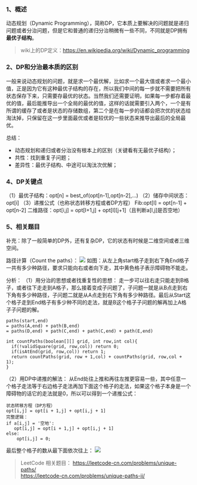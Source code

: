 ### 1、概述
动态规划（Dynamic Programming），简称DP，它本质上要解决的问题就是递归问题或者分治问题，但是它和普通的递归分治稍微有一些不同，不同就是DP拥有**最优子结构**。
> wiki上的DP定义：https://en.wikipedia.org/wiki/Dynamic_programming

### 2、DP和分治最本质的区别
一般来说动态规划的问题，就是求一个最优解，比如求一个最大值或者求一个最小值，正是因为它有这种最优子结构的存在，所以我们中间的每一步就不需要把所有状态保存下来，只需要存最优的状态。当然我们还需要证明，如果每一步都存着最优的值，最后能推导出一个全局的最优的值，这样的话就需要引入两个，一个是有所谓的缓存了或者是状态的存储数组，第二个是在每一步的话都会把次优的状态给淘汰掉，只保留在这一步里面最优或者是较优的一些状态来推导出最后的全局最优。

总结：
- 动态规划和递归或者分治没有根本上的区别（关键看有无最优子结构）；
- 共性：找到重复子问题；
- 差异性：最优子结构、中途可以淘汰次优解；

### 4、DP关键点
（1）最优子结构：opt[n] = best_of(opt[n-1],opt[n-2],...)
（2）储存中间状态：opt[i]
（3）递推公式（也称状态转移方程或者DP方程）
Fib:opt[I] = opt[n-1] + opt[n-2]
二维路径：opt[i,j] = opt[I+1,j] + opt[I][j+1]（且判断a[I,j]是否空地）

### 5、相关题目
补充：除了一般简单的DP外，还有复杂DP，它的状态有时候是二维空间或者三维空间。


路径计算（Count the paths）：
![](https://upload-images.jianshu.io/upload_images/2353568-0d5a98711bdb65fa.png?imageMogr2/auto-orient/strip%7CimageView2/2/w/620)
如图：从左上角start格子走到右下角End格子一共有多少种路径，要求只能向右或者向下走，其中黄色格子表示障碍物不能走。

分析：
（1）用分治的思想或者找重复性的思想：
走一步可以往右走只能走到B格子，或者往下走走到A格子，那么接着变成子问题了，子问题一就是从B点走到右下角有多少种路径，子问题二就是从A点走到右下角有多少种路径。最后从Start这个格子走到End格子有多少种不同的走法，就是B这个格子子问题的解再加上A格子子问题的解。
```
paths(start,end) 
= paths(A,end) + path(B,end)
= paths(D,end) + path(C,end) + path(C,end) + path(E,end)
```
```
int countPaths(boolean[][] grid, int row,int col){
  if(!validSquare(grid, row,col)) return 0;
  if(isAtEnd(grid, row,col)) return 1;
  return countPaths(grid, row + 1,col) + countPaths(grid, row,col + 1);
}
```
（2）用DP中递推的解法：
从End处往上推和再往左推更容易一些，其中任意一个格子走法等于右边格子走法再加下面这个格子的走法，如果这个格子本身是一个障碍物的话它的走法就是0，所以可以得到一个递推公式：
```
状态转移方程（DP方程）
opt[i,j] = opt[i + 1,j] + opt[i,j + 1]
完整逻辑：
if a[i,j] = '空地':
   opt[i,j] = opt[i + 1,j] + opt[i,j + 1]
else:
    opt[i,j] = 0;
```
最后整个格子的数从最下面依次往上：
![](https://upload-images.jianshu.io/upload_images/2353568-f023857d87d62fc3.png?imageMogr2/auto-orient/strip%7CimageView2/2/w/620)

> LeetCode 相关题目：
https://leetcode-cn.com/problems/unique-paths/  
https://leetcode-cn.com/problems/unique-paths-ii/



